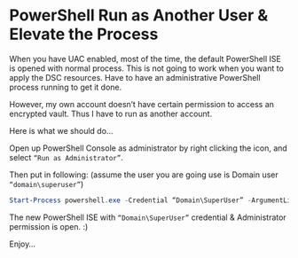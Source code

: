 # PowerShell Run as Another User & Elevate the Process


When you have UAC enabled, most of the time, the default PowerShell ISE is opened with normal process. This is not going to work when you want to apply the DSC resources. Have to have an administrative PowerShell process running to get it done.

<!--more-->

However, my own account doesn’t have certain permission to access an encrypted vault. Thus I have to run as another account.

Here is what we should do…

Open up PowerShell Console as administrator by right clicking the icon, and select `“Run as Administrator”`.

Then put in following: (assume the user you are going use is Domain user `“domain\superuser”`)

```PowerShell
Start-Process powershell.exe -Credential “Domain\SuperUser” -ArgumentList “Start-Process powershell_ise.exe -Verb runAs”
```

The new PowerShell ISE with `“Domain\SuperUser”` credential & Administrator permission is open. :)

Enjoy…

